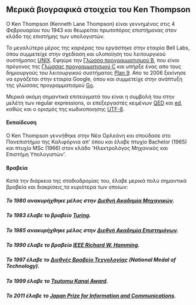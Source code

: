 ## Μερικά βιογραφικά στοιχεία του Ken Thompson

O Ken Thompson (Kenneth Lane Thompson) είναι γεννημένος στις 4 Φεβρουαρίου του 1943 και θεωρείται πρωτοπόρος επιστήμονας στον κλάδο της επιστήμης των υπολογιστών. 

Το μεγαλύτερο μέρος της καριέρας του εργάστηκε στην εταιρία Bell Labs, όπου συμμετείχε στην σχεδίαση και υλοποίηση του λειτουργικού συστήματος [UNIX](https://en.wikipedia.org/wiki/Unix). Εφηύρε την [Γλώσσα προγραμματισμού B](https://en.wikipedia.org/wiki/B_(programming_language)), που είναι πρόγονος της [Γλώσσας προγραμματισμού C](https://en.wikipedia.org/wiki/C_(programming_language)) και υπήρξε ένας απο τους δημιουργούς του λειτουργικού συστήματος [Plan 9](https://en.wikipedia.org/wiki/Plan_9_from_Bell_Labs). Απο το 2006 ξεκίνησε να εργάζεται στην εταιρία Google, όπου και συμμετείχε στην ανάπτυξη της γλώσσας προγραμματισμού [Go](https://en.wikipedia.org/wiki/Go_(programming_language)).

Μερικά ακόμη σημαντικά επιτεύγματά του είναι η συμβολή του στην μελέτη των regular expressions, οι επεξεργαστές κειμένων [QED](https://en.wikipedia.org/wiki/QED_(text_editor)) και [ed](https://en.wikipedia.org/wiki/Ed_(text_editor)), καθώς και ο ορισμός της κωδικοποιησης [UTF-8](https://en.wikipedia.org/wiki/UTF-8). 

#### Εκπαίδευση
Ο Ken Thompson γεννήθηκε στην Νέα Ορλεάνη και σπούδασε στο Πανεπιστήμιο της Καλιφόρνια απ' όπου και έλαβε πτυχίο Bachelor (1965) και πτυχίο MSc (1966) στον κλάδο 'Ηλεκτρολόγος Μηχανικός και Επιστήμη Υπολογιστών'. 

#### Βραβεία
Κατά την διάρκεια της σταδιοδρομίας του, έλαβε μερικά πολύ σημαντικά βραβεία και διακρίσεις,τα κυριότερα των οποίων:

##### Το 1980 ανακυρήχθηκε μέλος στην [Διεθνή Ακαδημία Μηχανικών](https://en.wikipedia.org/wiki/National_Academy_of_Engineering).
##### Το 1983 έλαβε το βραβείο [Turing](https://en.wikipedia.org/wiki/Turing_Award).
##### To 1985 ανακυρήχθηκε μέλος στην [Διεθνή Ακαδημία Επιστημόνων](https://en.wikipedia.org/wiki/Member_of_the_National_Academy_of_Sciences).
##### Το 1990 έλαβε το βραβείο [IEEE Richard W. Hamming](https://en.wikipedia.org/wiki/IEEE_Richard_W._Hamming_Medal).
##### Το 1997 έλαβε το [Διεθνές Βραβείο Τεχνολογίας](https://en.wikipedia.org/wiki/National_Medal_of_Technology_and_Innovation) (National Medal of Technology).
##### Το 1999 έλαβε το [Tsutomu Kanai Award](https://en.wikipedia.org/wiki/Institute_of_Electrical_and_Electronics_Engineers).
##### Το 2011 έλαβε το [Japan Prize for Information and Communications](https://en.wikipedia.org/wiki/Japan_Prize).




